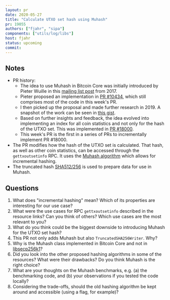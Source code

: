 ```yaml
---
layout: pr
date: 2020-05-27
title: "Calculate UTXO set hash using Muhash"
pr: 19055
authors: ["fjahr", "sipa"]
components: ["utils/log/libs"]
host: fjahr
status: upcoming
commit:
---
```


## Notes

- PR history:
  - The idea to use Muhash in Bitcoin Core was initially introduced by Pieter
    Wuille in this [mailing list
    post](https://lists.linuxfoundation.org/pipermail/bitcoin-dev/2017-May/014337.html)
    from 2017.
  - Pieter proposed an implementation in
    [PR #10434](https://github.com/bitcoin/bitcoin/pull/10434), which still
    comprises most of the code in this week's PR.
  - I then picked up the proposal and made further research in 2019. A snapshot
    of the work can be seen in [this
    gist](https://gist.github.com/fjahr/fa4892874b090d3a4f4fccc5bafa0210).
  - Based on further insights and feedback, the idea evolved into implementing
    an index for all coin statistics and not only for the hash of the UTXO
    set. This was implemented in
    [PR #18000](https://github.com/bitcoin/bitcoin/pull/18000).
  - This week's PR is the first in a series of PRs to incrementally implement
    PR #18000.
- The PR modifies how the hash of the UTXO set is calculated. That hash, as well
  as other coin statistics, can be accessed through the `gettxoutsetinfo`
  RPC. It uses the [Muhash
  algorithm](https://cseweb.ucsd.edu/~mihir/papers/inchash.pdf) which allows for
  incremental hashing.
- The truncated hash [SHA512/256](https://eprint.iacr.org/2010/548.pdf) is used
  to prepare data for use in Muhash.

## Questions

1. What does "incremental hashing" mean? Which of its properties are interesting
   for our use case?
2. What were the use cases for RPC `gettxoutsetinfo` described in the resource
   links? Can you think of others? Which use cases are the most relevant to you?
3. What do you think could be the biggest downside to introducing Muhash for the
   UTXO set hash?
4. This PR not only adds Muhash but also `TruncatedSHA256Writer`. Why?
5. Why is the Muhash class implemented in Bitcoin Core and not in
   [libsecp256k1](https://github.com/bitcoin-core/secp256k1)?
6. Did you look into the other proposed hashing algorithms in some of the
   resources? What were their drawbacks? Do you think Muhash is the right
   choice?
7. What are your thoughts on the Muhash benchmarks, e.g. (a) the benchmarking
   code, and (b) your observations if you tested the code locally?
8. Considering the trade-offs, should the old hashing algorithm be kept around
   and accessible (using a flag, for example)?

<!-- TODO: uncomment and add meeting log
## Meeting Log

{% irc %}
{% endirc %}
--->
